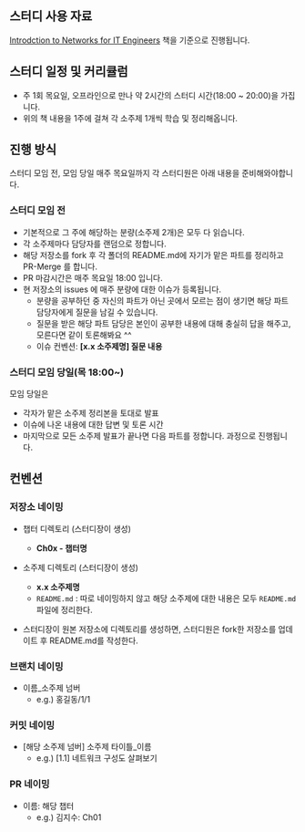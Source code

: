 ## 스터디 사용 자료
[Introdction to Networks for IT Engineers](https://product.kyobobook.co.kr/detail/S000001834493) 책을 기준으로 진행됩니다.

## 스터디 일정 및 커리큘럼
- 주 1회 목요일, 오프라인으로 만나 약 2시간의 스터디 시간(18:00 ~ 20:00)을 가집니다.
- 위의 책 내용을 1주에 걸쳐 각 소주제 1개씩 학습 및 정리해옵니다.

## 진행 방식
스터디 모임 전, 모임 당일 매주 목요일까지 각 스터디원은 아래 내용을 준비해와야합니다.

### 스터디 모임 전
- 기본적으로 그 주에 해당하는 분량(소주제 2개)은 모두 다 읽습니다.
- 각 소주제마다 담당자를 랜덤으로 정합니다.
- 해당 저장소를 fork 후 각 폴더의 README.md에 자기가 맡은 파트를 정리하고 PR-Merge 를 합니다.
- PR 마감시간은 매주 목요일 18:00 입니다.
- 현 저장소의 issues 에 매주 분량에 대한 이슈가 등록됩니다.
  - 분량을 공부하던 중 자신의 파트가 아닌 곳에서 모르는 점이 생기면 해당 파트 담당자에게 질문을 남길 수 있습니다.
  - 질문을 받은 해당 파트 담당은 본인이 공부한 내용에 대해 충실히 답을 해주고, 모른다면 같이 토론해봐요 ^^
  - 이슈 컨벤션: **[x.x 소주제명] 질문 내용**

### 스터디 모임 당일(목 18:00~)
모임 당일은
- 각자가 맡은 소주제 정리본을 토대로 발표
- 이슈에 나온 내용에 대한 답변 및 토론 시간
- 마지막으로 모든 소주제 발표가 끝나면 다음 파트를 정합니다.
과정으로 진행됩니다.

## 컨벤션

### 저장소 네이밍
- 챕터 디렉토리 (스터디장이 생성)
  - **Ch0x - 챕터명**
- 소주제 디렉토리 (스터디장이 생성)
  - **x.x 소주제명**
  - `README.md` : 따로 네이밍하지 않고 해당 소주제에 대한 내용은 모두 `README.md` 파일에 정리한다.

- 스터디장이 원본 저장소에 디렉토리를 생성하면, 스터디원은 fork한 저장소를 업데이트 후 README.md를 작성한다.

### 브랜치 네이밍
- 이름_소주제 넘버
  - e.g.) 홍길동/1/1

### 커밋 네이밍
- [해당 소주제 넘버] 소주제 타이틀_이름
  - e.g.) [1.1] 네트워크 구성도 살펴보기

### PR 네이밍
- 이름: 해당 챕터
  - e.g.) 김지수: Ch01
